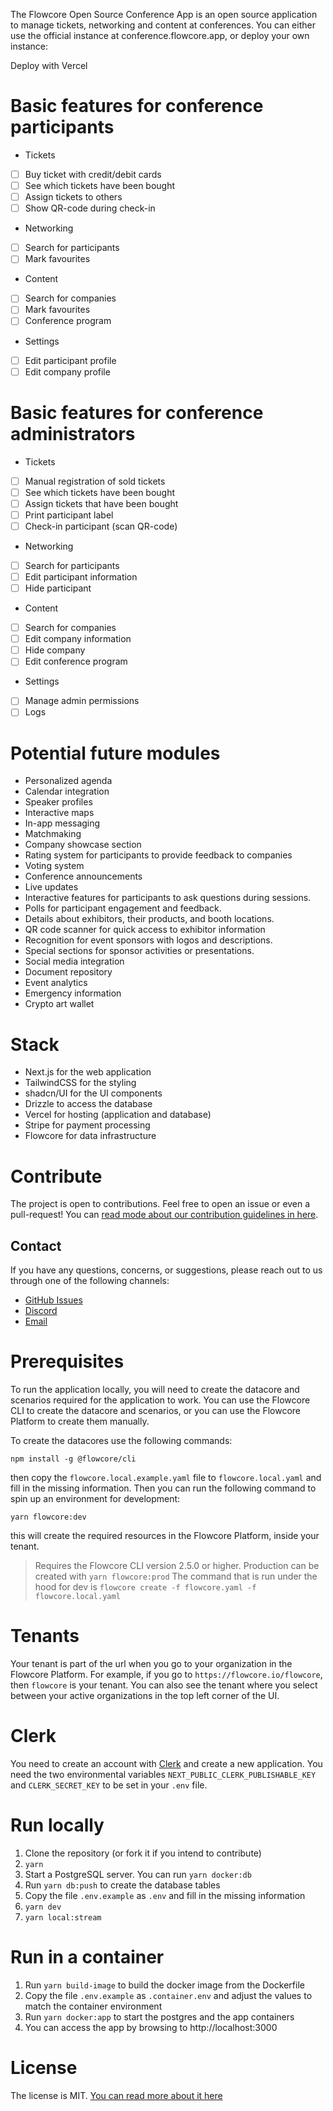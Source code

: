 The Flowcore Open Source Conference App is an open source application to manage tickets, networking and content at conferences. You
can either use the official instance at conference.flowcore.app, or deploy your own instance:

Deploy with Vercel

# Basic features for conference participants

- Tickets
- [ ] Buy ticket with credit/debit cards
- [ ] See which tickets have been bought
- [ ] Assign tickets to others
- [ ] Show QR-code during check-in
- Networking
- [ ] Search for participants
- [ ] Mark favourites
- Content
- [ ] Search for companies
- [ ] Mark favourites
- [ ] Conference program
- Settings
- [ ] Edit participant profile
- [ ] Edit company profile

# Basic features for conference administrators

- Tickets
- [ ] Manual registration of sold tickets
- [ ] See which tickets have been bought
- [ ] Assign tickets that have been bought
- [ ] Print participant label
- [ ] Check-in participant (scan QR-code)
- Networking
- [ ] Search for participants
- [ ] Edit participant information
- [ ] Hide participant
- Content
- [ ] Search for companies
- [ ] Edit company information
- [ ] Hide company
- [ ] Edit conference program
- Settings
- [ ] Manage admin permissions
- [ ] Logs

# Potential future modules

- Personalized agenda
- Calendar integration
- Speaker profiles
- Interactive maps
- In-app messaging
- Matchmaking
- Company showcase section
- Rating system for participants to provide feedback to companies
- Voting system
- Conference announcements
- Live updates
- Interactive features for participants to ask questions during sessions.
- Polls for participant engagement and feedback.
- Details about exhibitors, their products, and booth locations.
- QR code scanner for quick access to exhibitor information
- Recognition for event sponsors with logos and descriptions.
- Special sections for sponsor activities or presentations.
- Social media integration
- Document repository
- Event analytics
- Emergency information
- Crypto art wallet

# Stack

- Next.js for the web application
- TailwindCSS for the styling
- shadcn/UI for the UI components
- Drizzle to access the database
- Vercel for hosting (application and database)
- Stripe for payment processing
- Flowcore for data infrastructure

# Contribute

The project is open to contributions. Feel free to open an issue or even a pull-request!
You can [read mode about our contribution guidelines in here](./CONTRIBUTING.md).

## Contact

If you have any questions, concerns, or suggestions, please reach out to us through one of the following channels:

- [GitHub Issues](https://github.com/flowcore-io/application-conference/issues)
- [Discord](https://discord.gg/Jw4HGPaG)
- [Email](mailto:flowcore@flowcore.com)

# Prerequisites

To run the application locally, you will need to create the datacore and scenarios required for the application to work.
You can use the Flowcore CLI to create the datacore and scenarios, or you can use the Flowcore Platform to create them manually.

To create the datacores use the following commands:

```shell
npm install -g @flowcore/cli
```

then copy the `flowcore.local.example.yaml` file to `flowcore.local.yaml` and fill in the missing information. Then you
can run the following command to spin up an environment for development:

```shell
yarn flowcore:dev
```

this will create the required resources in the Flowcore Platform, inside your tenant.

> Requires the Flowcore CLI version 2.5.0 or higher.
> Production can be created with `yarn flowcore:prod`
> The command that is run under the hood for dev is `flowcore create -f flowcore.yaml -f flowcore.local.yaml`

# Tenants

Your tenant is part of the url when you go to your organization in the Flowcore Platform. For example, if you go to `https://flowcore.io/flowcore`, then `flowcore` is your tenant.
You can also see the tenant where you select between your active organizations in the top left corner of the UI.

# Clerk

You need to create an account with [Clerk](https://clerk.com) and create a new application. You need the two environmental variables `NEXT_PUBLIC_CLERK_PUBLISHABLE_KEY` and `CLERK_SECRET_KEY` to be set in your `.env` file.

# Run locally

1. Clone the repository (or fork it if you intend to contribute)
2. `yarn`
3. Start a PostgreSQL server. You can run `yarn docker:db`
4. Run `yarn db:push` to create the database tables
5. Copy the file `.env.example` as `.env` and fill in the missing information
6. `yarn dev`
7. `yarn local:stream`

# Run in a container

1. Run `yarn build-image` to build the docker image from the Dockerfile
2. Copy the file `.env.example` as `.container.env` and adjust the values to match the container environment
3. Run `yarn docker:app` to start the postgres and the app containers
4. You can access the app by browsing to http://localhost:3000

# License

The license is MIT. [You can read more about it here](./LICENSE)
